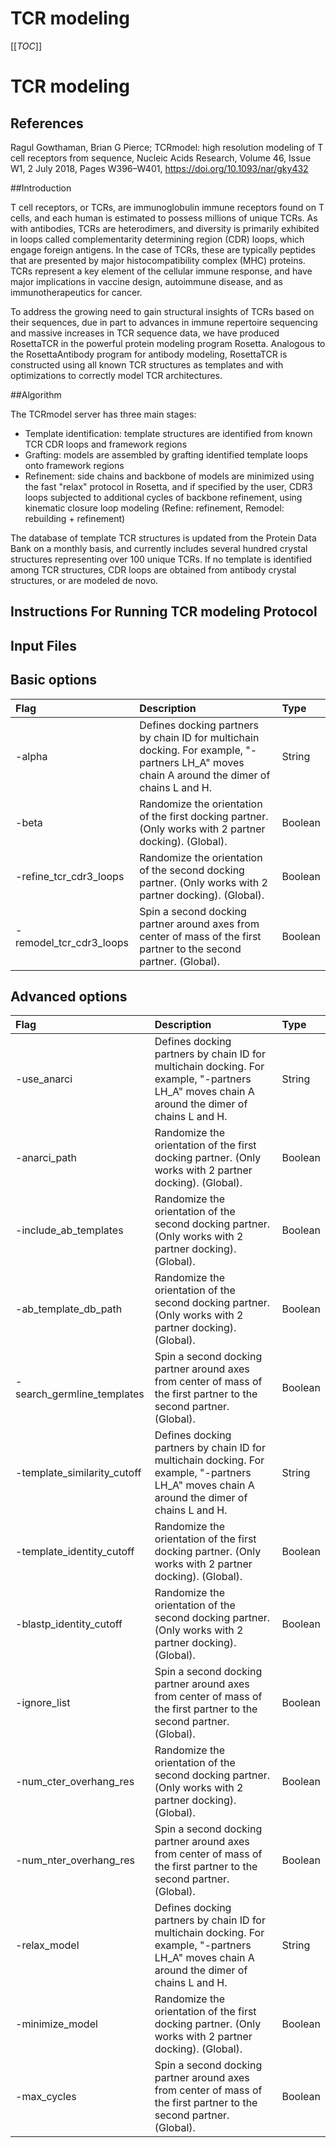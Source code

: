 # TCR modeling

[[_TOC_]]

# TCR modeling

## References

Ragul Gowthaman, Brian G Pierce; TCRmodel: high resolution modeling of T cell receptors from sequence, Nucleic Acids Research, Volume 46, Issue W1, 2 July 2018, Pages W396–W401, https://doi.org/10.1093/nar/gky432

##Introduction

T cell receptors, or TCRs, are immunoglobulin immune receptors found on T cells, and each human is estimated to possess millions of unique TCRs. As with antibodies, TCRs are heterodimers, and diversity is primarily exhibited in loops called complementarity determining region (CDR) loops, which engage foreign antigens. In the case of TCRs, these are typically peptides that are presented by major histocompatibility complex (MHC) proteins. TCRs represent a key element of the cellular immune response, and have major implications in vaccine design, autoimmune disease, and as immunotherapeutics for cancer.

To address the growing need to gain structural insights of TCRs based on their sequences, due in part to advances in immune repertoire sequencing and massive increases in TCR sequence data, we have produced RosettaTCR in the powerful protein modeling program Rosetta. Analogous to the RosettaAntibody program for antibody modeling, RosettaTCR is constructed using all known TCR structures as templates and with optimizations to correctly model TCR architectures. 

##Algorithm

The TCRmodel server has three main stages:

- Template identification: template structures are identified from known TCR CDR loops and framework regions
- Grafting: models are assembled by grafting identified template loops onto framework regions
- Refinement: side chains and backbone of models are minimized using the fast "relax" protocol in Rosetta, and if specified by the user, CDR3 loops subjected to additional cycles of backbone refinement, using kinematic closure loop modeling (Refine: refinement, Remodel: rebuilding + refinement)

The database of template TCR structures is updated from the Protein Data Bank on a monthly basis, and currently includes several hundred crystal structures representing over 100 unique TCRs. If no template is identified among TCR structures, CDR loops are obtained from antibody crystal structures, or are modeled de novo. 

## Instructions For Running TCR modeling Protocol

## Input Files


Basic options
-------------------------

|**Flag**|**Description**|**Type**|
|:-------|:--------------|:-------|
|-alpha|Defines docking partners by chain ID for multichain docking. For example, "-partners LH\_A" moves chain A around the dimer of chains L and H.|String|
|-beta|Randomize the orientation of the first docking partner. (Only works with 2 partner docking). (Global).|Boolean|
|-refine_tcr_cdr3_loops|Randomize the orientation of the second docking partner. (Only works with 2 partner docking). (Global).|Boolean|
|-remodel_tcr_cdr3_loops|Spin a second docking partner around axes from center of mass of the first partner to the second partner. (Global).|Boolean|

Advanced options
-------------------------

|**Flag**|**Description**|**Type**|
|:-------|:--------------|:-------|
|-use_anarci|Defines docking partners by chain ID for multichain docking. For example, "-partners LH\_A" moves chain A around the dimer of chains L and H.|String|
|-anarci_path|Randomize the orientation of the first docking partner. (Only works with 2 partner docking). (Global).|Boolean|
|-include_ab_templates|Randomize the orientation of the second docking partner. (Only works with 2 partner docking). (Global).|Boolean|
|-ab_template_db_path|Randomize the orientation of the second docking partner. (Only works with 2 partner docking). (Global).|Boolean|
|-search_germline_templates|Spin a second docking partner around axes from center of mass of the first partner to the second partner. (Global).|Boolean|
|-template_similarity_cutoff|Defines docking partners by chain ID for multichain docking. For example, "-partners LH\_A" moves chain A around the dimer of chains L and H.|String|
|-template_identity_cutoff|Randomize the orientation of the first docking partner. (Only works with 2 partner docking). (Global).|Boolean|
|-blastp_identity_cutoff|Randomize the orientation of the second docking partner. (Only works with 2 partner docking). (Global).|Boolean|
|-ignore_list|Spin a second docking partner around axes from center of mass of the first partner to the second partner. (Global).|Boolean|
|-num_cter_overhang_res|Randomize the orientation of the second docking partner. (Only works with 2 partner docking). (Global).|Boolean|
|-num_nter_overhang_res|Spin a second docking partner around axes from center of mass of the first partner to the second partner. (Global).|Boolean|
|-relax_model|Defines docking partners by chain ID for multichain docking. For example, "-partners LH\_A" moves chain A around the dimer of chains L and H.|String|
|-minimize_model|Randomize the orientation of the first docking partner. (Only works with 2 partner docking). (Global).|Boolean|
|-max_cycles|Spin a second docking partner around axes from center of mass of the first partner to the second partner. (Global).|Boolean|